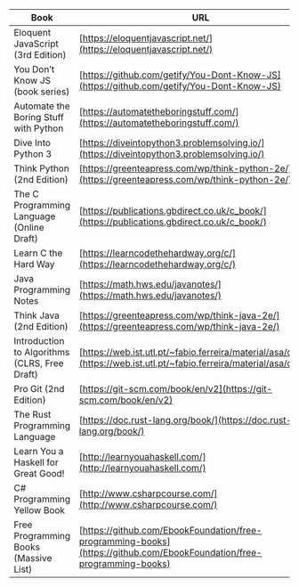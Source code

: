 | Book                                          | URL                                                                                                                          | Language/Tech      |
| --------------------------------------------- | ---------------------------------------------------------------------------------------------------------------------------- | ------------------ |
| Eloquent JavaScript (3rd Edition)             | [https://eloquentjavascript.net/](https://eloquentjavascript.net/)                                                           | JavaScript         |
| You Don’t Know JS (book series)               | [https://github.com/getify/You-Dont-Know-JS](https://github.com/getify/You-Dont-Know-JS)                                     | JavaScript         |
| Automate the Boring Stuff with Python         | [https://automatetheboringstuff.com/](https://automatetheboringstuff.com/)                                                   | Python             |
| Dive Into Python 3                            | [https://diveintopython3.problemsolving.io/](https://diveintopython3.problemsolving.io/)                                     | Python             |
| Think Python (2nd Edition)                    | [https://greenteapress.com/wp/think-python-2e/](https://greenteapress.com/wp/think-python-2e/)                               | Python             |
| The C Programming Language (Online Draft)     | [https://publications.gbdirect.co.uk/c_book/](https://publications.gbdirect.co.uk/c_book/)                                   | C                  |
| Learn C the Hard Way                          | [https://learncodethehardway.org/c/](https://learncodethehardway.org/c/)                                                     | C                  |
| Java Programming Notes                        | [https://math.hws.edu/javanotes/](https://math.hws.edu/javanotes/)                                                           | Java               |
| Think Java (2nd Edition)                      | [https://greenteapress.com/wp/think-java-2e/](https://greenteapress.com/wp/think-java-2e/)                                   | Java               |
| Introduction to Algorithms (CLRS, Free Draft) | [https://web.ist.utl.pt/~fabio.ferreira/material/asa/clrs.pdf](https://web.ist.utl.pt/~fabio.ferreira/material/asa/clrs.pdf) | Algorithms         |
| Pro Git (2nd Edition)                         | [https://git-scm.com/book/en/v2](https://git-scm.com/book/en/v2)                                                             | Git                |
| The Rust Programming Language                 | [https://doc.rust-lang.org/book/](https://doc.rust-lang.org/book/)                                                           | Rust               |
| Learn You a Haskell for Great Good!           | [http://learnyouahaskell.com/](http://learnyouahaskell.com/)                                                                 | Haskell            |
| C# Programming Yellow Book                    | [http://www.csharpcourse.com/](http://www.csharpcourse.com/)                                                                 | C#                 |
| Free Programming Books (Massive List)         | [https://github.com/EbookFoundation/free-programming-books](https://github.com/EbookFoundation/free-programming-books)       | Multiple Languages |

